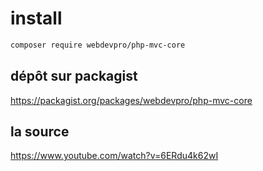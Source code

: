 # install

```bash
composer require webdevpro/php-mvc-core
```

## dépôt sur packagist

<a href="https://packagist.org/packages/webdevpro/php-mvc-core" target="_blank">https://packagist.org/packages/webdevpro/php-mvc-core</a>


## la source 

<a href="https://www.youtube.com/watch?v=6ERdu4k62wI" target="_blank">https://www.youtube.com/watch?v=6ERdu4k62wI</a>
